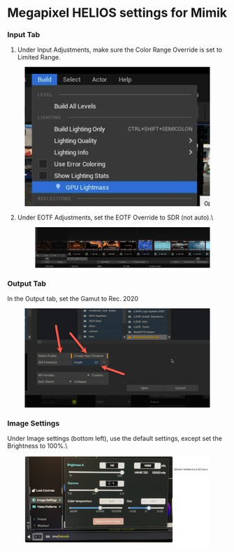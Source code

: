 # Megapixel HELIOS settings for Mimik

### Input Tab

1. Under Input Adjustments, make sure the Color Range Override is set to Limited Range.

<figure><img src="../../.gitbook/assets/image (8).png" alt=""><figcaption></figcaption></figure>

2.  Under EOTF Adjustments, set the EOTF Override to SDR (not auto).\


    <figure><img src="../../.gitbook/assets/image (3) (1).png" alt=""><figcaption></figcaption></figure>



### Output Tab

In the Output tab, set the Gamut to Rec. 2020

<figure><img src="../../.gitbook/assets/image (4) (1).png" alt=""><figcaption></figcaption></figure>

### Image Settings

Under Image settings (bottom left), use the default settings, except set the Brightness to 100%.\


<figure><img src="../../.gitbook/assets/image (6) (1).png" alt=""><figcaption></figcaption></figure>
